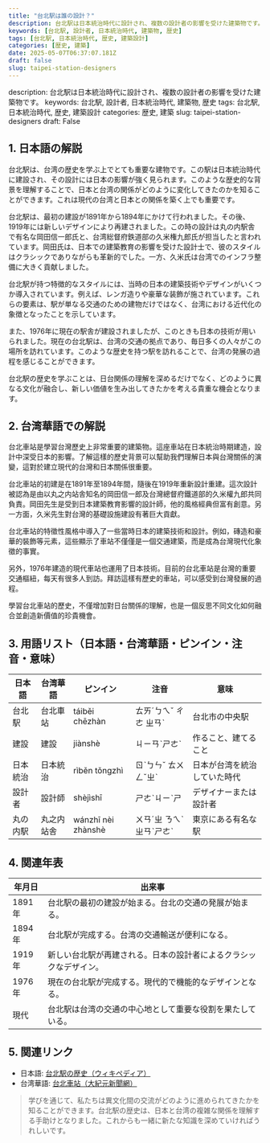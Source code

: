 ```yaml
---
title: "台北駅は誰の設計？"
description: 台北駅は日本統治時代に設計され、複数の設計者の影響を受けた建築物です。
keywords: [台北駅, 設計者, 日本統治時代, 建築物, 歴史]
tags: [台北駅, 日本統治時代, 歴史, 建築設計]
categories: [歴史, 建築]
date: 2025-05-07T06:37:07.181Z
draft: false
slug: taipei-station-designers
---
```


description: 台北駅は日本統治時代に設計され、複数の設計者の影響を受けた建築物です。
keywords: 台北駅, 設計者, 日本統治時代, 建築物, 歴史
tags: 台北駅, 日本統治時代, 歴史, 建築設計
categories: 歴史, 建築
slug: taipei-station-designers
draft: False

## 1. 日本語の解説

台北駅は、台湾の歴史を学ぶ上でとても重要な建物です。この駅は日本統治時代に建設され、その設計には日本の影響が強く見られます。このような歴史的な背景を理解することで、日本と台湾の関係がどのように変化してきたのかを知ることができます。これは現代の台湾と日本との関係を築く上でも重要です。

台北駅は、最初の建設が1891年から1894年にかけて行われました。その後、1919年には新しいデザインにより再建されました。この時の設計は丸の内駅舎で有名な岡田信一郎氏と、台湾総督府鉄道部の久米権九郎氏が担当したと言われています。岡田氏は、日本での建築教育の影響を受けた設計士で、彼のスタイルはクラシックでありながらも革新的でした。一方、久米氏は台湾でのインフラ整備に大きく貢献しました。

台北駅が持つ特徴的なスタイルには、当時の日本の建築技術やデザインがいくつか導入されています。例えば、レンガ造りや豪華な装飾が施されています。これらの要素は、駅が単なる交通のための建物だけではなく、台湾における近代化の象徴となったことを示しています。

また、1976年に現在の駅舎が建設されましたが、このときも日本の技術が用いられました。現在の台北駅は、台湾の交通の拠点であり、毎日多くの人々がこの場所を訪れています。このような歴史を持つ駅を訪れることで、台湾の発展の過程を感じることができます。

台北駅の歴史を学ぶことは、日台関係の理解を深めるだけでなく、どのように異なる文化が融合し、新しい価値を生み出してきたかを考える貴重な機会となります。

## 2. 台湾華語での解説

台北車站是學習台灣歷史上非常重要的建築物。這座車站在日本統治時期建造，設計中深受日本的影響。了解這樣的歷史背景可以幫助我們理解日本與台灣關係的演變，這對於建立現代的台灣和日本關係很重要。

台北車站的初建是在1891年至1894年間，隨後在1919年重新設計重建。這次設計被認為是由以丸之内站舎知名的岡田信一郎及台灣總督府鐵道部的久米權九郎共同負責。岡田先生是受到日本建築教育影響的設計師，他的風格經典但富有創意。另一方面，久米先生對台灣的基礎設施建設有著巨大貢獻。

台北車站的特徵性風格中導入了一些當時日本的建築技術和設計。例如，磚造和豪華的裝飾等元素，這些顯示了車站不僅僅是一個交通建築，而是成為台灣現代化象徵的事實。

另外，1976年建造的現代車站也運用了日本技術。目前的台北車站是台灣的重要交通樞紐，每天有很多人到訪。拜訪這樣有歷史的車站，可以感受到台灣發展的過程。

學習台北車站的歷史，不僅增加對日台關係的理解，也是一個反思不同文化如何融合並創造新價值的珍貴機會。

## 3. 用語リスト（日本語・台湾華語・ピンイン・注音・意味）

| 日本語     | 台湾華語     | ピンイン           | 注音     | 意味                 |
|------------|--------------|-------------------|----------|----------------------|
| 台北駅     | 台北車站     | táiběi chēzhàn     | ㄊㄞˊㄅㄟˇ ㄔㄜ ㄓㄢˋ   | 台北市の中央駅       |
| 建設       | 建設         | jiànshè           | ㄐㄧㄢˋㄕㄜˋ     | 作ること、建てること     |
| 日本統治   | 日本統治     | rìběn tǒngzhì     | ㄖˋㄅㄣˇ ㄊㄨㄥˇㄓˋ   | 日本が台湾を統治していた時代 |
| 設計者     | 設計師       | shèjìshī          | ㄕㄜˋㄐㄧˋㄕ          | デザイナーまたは設計者  |
| 丸の内駅   | 丸之内站舎   | wánzhī nèi zhànshè | ㄨㄢˊㄓ ㄋㄟˋ ㄓㄢˋㄕㄜˋ | 東京にある有名な駅      |

## 4. 関連年表

| 年月日      | 出来事                                                          |
|-------------|----------------------------------------------------------------|
| 1891年      | 台北駅の最初の建設が始まる。台北の交通の発展が始まる。       |
| 1894年      | 台北駅が完成する。台湾の交通輸送が便利になる。               |
| 1919年      | 新しい台北駅が再建される。日本の設計者によるクラシックなデザイン。   |
| 1976年      | 現在の台北駅が完成する。現代的で機能的なデザインとなる。     |
| 現代        | 台北駅は台湾の交通の中心地として重要な役割を果たしている。   |

## 5. 関連リンク  

- 日本語: [台北駅の歴史（ウィキペディア）](https://ja.wikipedia.org/wiki/台北駅)
- 台湾華語: [台北車站（大紀元新聞網）](https://www.epochtimes.com/b5/19/1/25/n10998436.htm)

>学びを通じて、私たちは異文化間の交流がどのように進められてきたかを知ることができます。台北駅の歴史は、日本と台湾の複雑な関係を理解する手助けとなりました。これからも一緒に新たな知識を深めていければうれしいです。